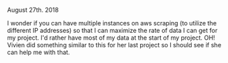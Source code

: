 August 27th. 2018

I wonder if you can have multiple instances on aws scraping (to utilize the different IP addresses) so that I can maximize the rate of data I can get for my project. I'd rather have most of my data at the start of my project. OH! Vivien did something similar to this for her last project so I should see if she can help me with that.
